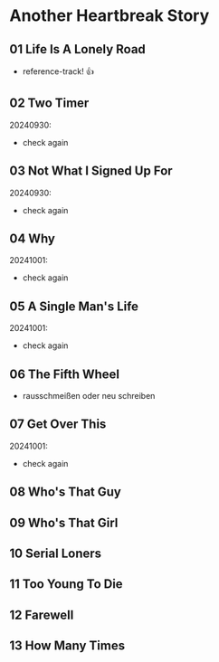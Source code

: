 # Another Heartbreak Story

## 01 Life Is A Lonely Road
* reference-track!
👍

## 02 Two Timer
20240930:
* check again

## 03 Not What I Signed Up For
20240930:
* check again

## 04 Why
20241001:
* check again

## 05 A Single Man's Life
20241001:
* check again

## 06 The Fifth Wheel
* rausschmeißen oder neu schreiben

## 07 Get Over This
20241001:
* check again

## 08 Who's That Guy

## 09 Who's That Girl

## 10 Serial Loners

## 11 Too Young To Die

## 12 Farewell

## 13 How Many Times